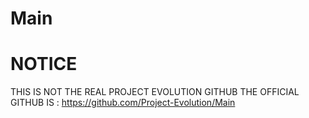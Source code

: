 # Main

# NOTICE
THIS IS NOT THE REAL PROJECT EVOLUTION GITHUB
THE OFFICIAL GITHUB IS : https://github.com/Project-Evolution/Main
